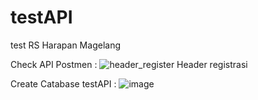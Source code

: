 # testAPI
 test RS Harapan Magelang

Check API Postmen :
![header_register](https://github.com/AufaIrfan/testAPI/assets/50979899/9566f814-7282-4e72-b0e7-eca3845b4556)
Header registrasi

Create Catabase testAPI :
![image](https://github.com/AufaIrfan/testAPI/assets/50979899/78d5c3a9-d822-4070-b759-6828fddd12be)


